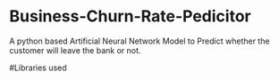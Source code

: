 # Business-Churn-Rate-Pedicitor
A python based Artificial Neural Network Model to Predict whether the customer will leave the bank or not.


#Libraries used
